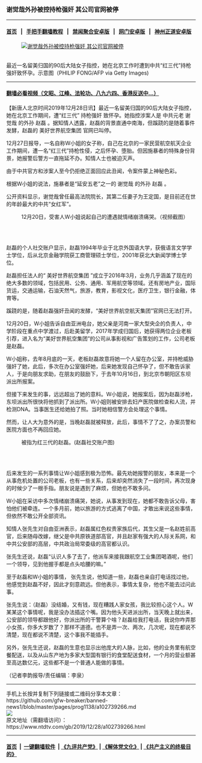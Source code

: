 ### 谢觉哉外孙被控持枪强奸 其公司官网被停
------------------------

#### [首页](https://github.com/gfw-breaker/banned-news1/blob/master/README.md) &nbsp;&nbsp;|&nbsp;&nbsp; [手把手翻墙教程](https://github.com/gfw-breaker/guides/wiki) &nbsp;&nbsp;|&nbsp;&nbsp; [禁闻聚合安卓版](https://github.com/gfw-breaker/bn-android) &nbsp;&nbsp;|&nbsp;&nbsp; [网门安卓版](https://github.com/oGate2/oGate) &nbsp;&nbsp;|&nbsp;&nbsp; [神州正道安卓版](https://github.com/SzzdOgate/update) 



<div><div class="featured_image">
 <a href="https://i.ntdtv.com/assets/uploads/2019/12/GettyImages-1186232587.jpg" target="_blank">
  <figure>
   <img alt="谢觉哉外孙被控持枪强奸 其公司官网被停" src="https://i.ntdtv.com/assets/uploads/2019/12/GettyImages-1186232587-800x450.jpg"/>
  </figure><br/>
 </a>
 <span class="caption">
  最近一名留美归国的90后大陆女子指控，她在北京工作时遭到中共“红三代”持枪强奸致怀孕。示意图（PHILIP FONG/AFP via Getty Images)
 </span>
</div>
</div><hr/>

#### [翻墙必看视频（文昭、江峰、法轮功、八九六四、香港反送中...）](http://167.172.214.107/home.html)

<div><div class="post_content" itemprop="articleBody">
 <p>
  【新唐人北京时间2019年12月28日讯】最近一名留美归国的90后大陆女子指控，她在北京工作期间，遭“红三代”
  <ok href="https://www.ntdtv.com/gb/持枪强奸.htm">
   持枪强奸
  </ok>
  致怀孕。她指控涉案人是
  <ok href="https://www.ntdtv.com/gb/中共元老.htm">
   中共元老
  </ok>
  <ok href="https://www.ntdtv.com/gb/谢觉哉.htm">
   谢觉哉
  </ok>
  的外孙
  <ok href="https://www.ntdtv.com/gb/赵磊.htm">
   赵磊
  </ok>
  。据知情人透露，赵磊的背景直通中南海，但蹊跷的是随着事件发酵，赵磊的
  <ok href="https://www.ntdtv.com/gb/美好世界航空集团.htm">
   美好世界航空集团
  </ok>
  官网已叫停。
 </p>
 <p>
  12月27日报导，一名自称W小姐的女子称，自己在北京的一家民营航空航天企业工作期间，遭一名“红三代”持枪性侵，之后怀孕、堕胎。但因施暴者的特殊身份背景，她报警后警方一直拖延不办。知情人士也被迫灭声。
 </p>
 <p>
  由于中共官方和涉案人至今仍拒绝正面回应此丑闻，令案件蒙上神秘色彩。
 </p>
 <p>
  根据W小姐的说法，施暴者是“延安五老”之一的
  <ok href="https://www.ntdtv.com/gb/谢觉哉.htm">
   谢觉哉
  </ok>
  的外孙
  <ok href="https://www.ntdtv.com/gb/赵磊.htm">
   赵磊
  </ok>
  。
 </p>
 <p>
  公开资料显示，谢觉哉曾任最高法院院长，其第二任妻子为王定国，是目前还在世的年龄最大的中共“女红军”。
 </p>
 <figure class="wp-caption alignnone" id="attachment_102739269" style="width: 600px">
  <ok href="https://i.ntdtv.com/assets/uploads/2019/12/image-2.jpg">
   <img alt="" class="size-medium wp-image-102739269" src="https://i.ntdtv.com/assets/uploads/2019/12/image-2-600x338.jpg"/>
  </ok>
  <br/><figcaption class="wp-caption-text">
   12月20日，受害人W小姐说起自己的遭遇就情绪崩溃痛哭。（视频截图）
  </figcaption><br/>
 </figure><br/>
 <p>
  赵磊的个人社交账户显示，赵磊1994年毕业于北京外国语大学，获俄语言文学学士学位，后从北京金融学院获工商管理硕士学位，2001年获北大新闻学博士学位。
 </p>
 <p>
  赵磊担任法人的“
  <ok href="https://www.ntdtv.com/gb/美好世界航空集团.htm">
   美好世界航空集团
  </ok>
  ”成立于2016年3月，业务几乎涵盖了现在的绝大多数的领域，包括民用、公务、通用、军用航空等领域。还有房地产业，国际货运，交通运输，石油天然气，旅游，教育，影视文化，医疗卫生，银行金融，体育等。
 </p>
 <p>
  蹊跷的是，随着赵磊强奸丑闻的发酵，“美好世界航空航天集团”官网已无法打开。
 </p>
 <p>
  12月20日，W小姐告诉自由亚洲电台，她父亲是河南一家大型央企的负责人，中学阶段在重点中学渡过，后赴美留学，2017年学成归国后，她获得两位企业老板引荐，进入名为“美好世界航空集团”的公司从事影视和广告策划的工作，公司老板是赵磊。
 </p>
 <p>
  W小姐称，去年8月底的一天，老板赵磊故意将她一个人留在办公室，并持枪威胁强奸了她，此后，多次在办公室强奸她，后来她发现自己怀孕了，但不敢告诉家人，于是向朋友求助，在朋友的鼓励下，于去年10月16日，到北京市朝阳区东坝派出所报案。
 </p>
 <p>
  但接下来发生的事，远远超出了她的意料。W小姐说，她报案后，因为赵磊涉枪，东坝派出所很快将他抓到了派出所。W小姐则被安排去妇产医院做检查和人流，并检测DNA。当事医生还给她拍了照。当时她相信警方会处理这个事情。
 </p>
 <p>
  然而，让人大为意外的是，当晚赵磊就被释放，此后，事情不了了之，办案员警和医院方面也不再回应她。
 </p>
 <figure class="wp-caption alignnone" id="attachment_102739267" style="width: 330px">
  <ok href="https://i.ntdtv.com/assets/uploads/2019/12/china-scandal2.jpg">
   <img alt="" class="size-full wp-image-102739267" src="https://i.ntdtv.com/assets/uploads/2019/12/china-scandal2.jpg"/>
  </ok>
  <br/><figcaption class="wp-caption-text">
   被指为红三代的赵磊。(赵磊社交账户图)
  </figcaption><br/>
 </figure><br/>
 <p>
  后来发生的一系列事情让W小姐感到极为恐怖。最先劝她报警的朋友，本来是一个从事危机处置的公司老板，也有一些关系，后来却突然消失了一段时间，再次现身的时候少了一根手指。朋友说是遇到了麻烦，但她也不敢多问。
 </p>
 <p>
  W小姐在采访中多次情绪崩溃痛哭，她说，从事发到现在，她都不敢告诉父母，害怕他们被牵连。一个多月前，她以旅游的方式逃离了中国，才敢出来说这些事情，但依然不敢公开全部资讯。
 </p>
 <p>
  知情人张先生对自由亚洲表示，赵磊属红色权贵家族后代，其生父是一名赵姓前高官，后来随母改嫁，继父是中共原铁道部高官，并且赵家有强大的人际关系网，和中共公安部的高层，中共政治局常委级的高官都认识。
 </p>
 <p>
  张先生还说，赵磊“认识人多了去了，他派车来接我跟航空工业集团喝酒呢，他们一个领导，见到他握手都是点头哈腰的嘛。”
 </p>
 <p>
  至于赵磊和W小姐的事情， 张先生说，他知道一些，赵磊也亲自打电话找过他，他感觉到赵磊不好，因此才刻意疏远。但他表示，事情太复杂，他也不能去过问此事。
 </p>
 <p>
  张先生说：（赵磊）没结婚，又有钱，现在糟践人家女孩，我比较担心这个人。W某某这个事情呢，我是没办法插这个嘴。因为他头天进派出所，当天晚上就出来，公安部的领导都跟他好，你派出所的干警算个啥？赵磊给我打电话，我说你咋弄那小女孩，你多大岁数了？那样不道德。也不是弄一次、两次，几次呢，现在都说不清楚，现在都说不清楚，这个事我不能插手。
 </p>
 <p>
  另外，张先生还说，赵磊的生意也显示出他庞大的人脉，比如，他的业务里有航空餐配送，以及从山东产地为多家大型国有银行的食堂配送食材，一个月的营业额甚至高达数亿元，这些都不是一个普通人能做的事情。
 </p>
 <p>
  （记者李韵报导/责任编辑：李泉）
 </p>
 <div class="single_ad">
 </div>
</div>
</div>
<hr/>
手机上长按并复制下列链接或二维码分享本文章：<br/>
https://github.com/gfw-breaker/banned-news1/blob/master/pages/prog1138/a102739266.md <br/>
<a href='https://github.com/gfw-breaker/banned-news1/blob/master/pages/prog1138/a102739266.md'><img src='https://github.com/gfw-breaker/banned-news1/blob/master/pages/prog1138/a102739266.md.png'/></a> <br/>
原文地址（需翻墙访问）：https://www.ntdtv.com/gb/2019/12/28/a102739266.html


------------------------
#### [首页](https://github.com/gfw-breaker/banned-news1/blob/master/README.md) &nbsp;|&nbsp; [一键翻墙软件](https://github.com/gfw-breaker/nogfw/blob/master/README.md) &nbsp;| [《九评共产党》](https://github.com/gfw-breaker/9ping.md/blob/master/README.md#九评之一评共产党是什么) | [《解体党文化》](https://github.com/gfw-breaker/jtdwh.md/blob/master/README.md) | [《共产主义的终极目的》](https://github.com/gfw-breaker/gczydzjmd.md/blob/master/README.md)


<img src='http://gfw-breaker.win/banned-news/pages/prog1138/a102739266.md' width='0px' height='0px'/>